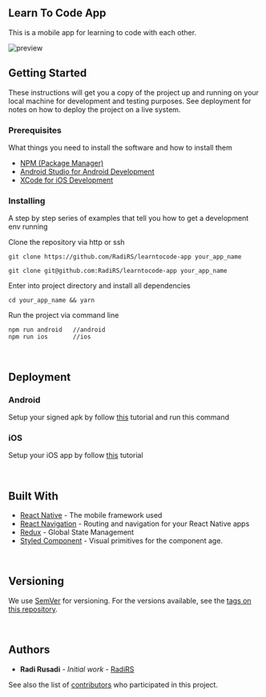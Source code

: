 ## Learn To Code App

This is a mobile app for learning to code with each other.

![preview](src/docs/Demo.gif)

## Getting Started

These instructions will get you a copy of the project up and running on your local machine for development and testing purposes. See deployment for notes on how to deploy the project on a live system.


### Prerequisites

What things you need to install the software and how to install them

- [NPM (Package Manager)](https://www.npmjs.com)
- [Android Studio for Android Development](https://developer.android.com/studio)
- [XCode for iOS Development](https://developer.apple.com/xcode)

### Installing

A step by step series of examples that tell you how to get a development env running

Clone the repository via http or ssh

```
git clone https://github.com/RadiRS/learntocode-app your_app_name
```

```
git clone git@github.com:RadiRS/learntocode-app your_app_name
```

Enter into project directory and install all dependencies

```
cd your_app_name && yarn
```

Run the project via command line

```
npm run android   //android
npm run ios       //ios
```


<p>&nbsp;</p>

## Deployment

### Android

Setup your signed apk by follow [this](https://facebook.github.io/react-native/docs/signed-apk-android) tutorial and run this command


### iOS

Setup your iOS app by follow [this](https://reactnative.dev/docs/publishing-to-app-store) tutorial


<p>&nbsp;</p>

## Built With

- [React Native](https://facebook.github.io/react-native/) - The mobile framework used
- [React Navigation](https://reactnavigation.org/) - Routing and navigation for your React Native apps
- [Redux](https://redux.js.org) - Global State Management
- [Styled Component](https://styled-components.com) - Visual primitives for the component age.


<p>&nbsp;</p>

## Versioning

We use [SemVer](http://semver.org/) for versioning. For the versions available, see the [tags on this repository](https://github.com/RadiRS/learntocode-app/tags).


<p>&nbsp;</p>

## Authors

- **Radi Rusadi** - _Initial work_ - [RadiRS](https://github.com/RadiRS)

See also the list of [contributors](https://github.com/RadiRS/learntocode-app/contributors) who participated in this project.
